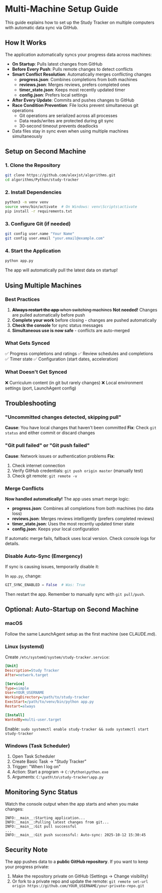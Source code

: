 # Multi-Machine Setup Guide

This guide explains how to set up the Study Tracker on multiple computers with automatic data sync via GitHub.

## How It Works

The application automatically syncs your progress data across machines:
- **On Startup**: Pulls latest changes from GitHub
- **Before Every Push**: Pulls remote changes to detect conflicts
- **Smart Conflict Resolution**: Automatically merges conflicting changes
  - **progress.json**: Combines completions from both machines
  - **reviews.json**: Merges reviews, prefers completed ones
  - **timer_state.json**: Keeps most recently updated timer
  - **config.json**: Prefers local settings
- **After Every Update**: Commits and pushes changes to GitHub
- **Race Condition Prevention**: File locks prevent simultaneous git operations
  - Git operations are serialized across all processes
  - Data reads/writes are protected during git sync
  - 30-second timeout prevents deadlocks
- Data files stay in sync even when using multiple machines simultaneously

## Setup on Second Machine

### 1. Clone the Repository
```bash
git clone https://github.com/alexjst/algorithms.git
cd algorithms/Python/study-tracker
```

### 2. Install Dependencies
```bash
python3 -m venv venv
source venv/bin/activate  # On Windows: venv\Scripts\activate
pip install -r requirements.txt
```

### 3. Configure Git (if needed)
```bash
git config user.name "Your Name"
git config user.email "your.email@example.com"
```

### 4. Start the Application
```bash
python app.py
```

The app will automatically pull the latest data on startup!

## Using Multiple Machines

### Best Practices
1. ~~**Always restart the app** when switching machines~~ **Not needed!** Changes are pulled automatically before push
2. **Complete your work** before closing - changes are pushed automatically
3. **Check the console** for sync status messages
4. **Simultaneous use is now safe** - conflicts are auto-merged

### What Gets Synced
✅ Progress completions and ratings
✅ Review schedules and completions
✅ Timer state
✅ Configuration (start dates, acceleration)

### What Doesn't Get Synced
❌ Curriculum content (in git but rarely changes)
❌ Local environment settings (port, LaunchAgent config)

## Troubleshooting

### "Uncommitted changes detected, skipping pull"
**Cause**: You have local changes that haven't been committed
**Fix**: Check `git status` and either commit or discard changes

### "Git pull failed" or "Git push failed"
**Cause**: Network issues or authentication problems
**Fix**:
1. Check internet connection
2. Verify GitHub credentials: `git push origin master` (manually test)
3. Check git remote: `git remote -v`

### Merge Conflicts
**Now handled automatically!** The app uses smart merge logic:
- **progress.json**: Combines all completions from both machines (no data loss)
- **reviews.json**: Merges reviews intelligently (prefers completed reviews)
- **timer_state.json**: Uses the most recently updated timer state
- **config.json**: Keeps your local configuration

If automatic merge fails, fallback uses local version. Check console logs for details.

### Disable Auto-Sync (Emergency)
If sync is causing issues, temporarily disable it:

In `app.py`, change:
```python
GIT_SYNC_ENABLED = False  # Was: True
```

Then restart the app. Remember to manually sync with `git pull/push`.

## Optional: Auto-Startup on Second Machine

### macOS
Follow the same LaunchAgent setup as the first machine (see CLAUDE.md).

### Linux (systemd)
Create `/etc/systemd/system/study-tracker.service`:
```ini
[Unit]
Description=Study Tracker
After=network.target

[Service]
Type=simple
User=YOUR_USERNAME
WorkingDirectory=/path/to/study-tracker
ExecStart=/path/to/venv/bin/python app.py
Restart=always

[Install]
WantedBy=multi-user.target
```

Enable: `sudo systemctl enable study-tracker && sudo systemctl start study-tracker`

### Windows (Task Scheduler)
1. Open Task Scheduler
2. Create Basic Task → "Study Tracker"
3. Trigger: "When I log on"
4. Action: Start a program → `C:\Python\python.exe`
5. Arguments: `C:\path\to\study-tracker\app.py`

## Monitoring Sync Status

Watch the console output when the app starts and when you make changes:

```
INFO:__main__:Starting application...
INFO:__main__:Pulling latest changes from git...
INFO:__main__:Git pull successful
...
INFO:__main__:Git push successful: Auto-sync: 2025-10-12 15:30:45
```

## Security Note

The app pushes data to a **public GitHub repository**. If you want to keep your progress private:

1. Make the repository private on GitHub (Settings → Change visibility)
2. Or fork to a private repo and update the remote: `git remote set-url origin https://github.com/YOUR_USERNAME/your-private-repo.git`
